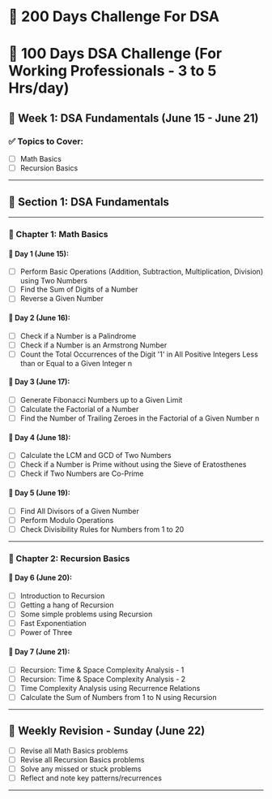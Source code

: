 # 🧠 200 Days Challenge For DSA

# 🧠 100 Days DSA Challenge (For Working Professionals - 3 to 5 Hrs/day)

## 📅 Week 1: DSA Fundamentals (June 15 - June 21)

### ✅ Topics to Cover:
- [ ] Math Basics
- [ ] Recursion Basics

---

## 🧩 Section 1: DSA Fundamentals

---

### 📘 Chapter 1: Math Basics

#### 📅 Day 1 (June 15):
- [ ] Perform Basic Operations (Addition, Subtraction, Multiplication, Division) using Two Numbers
- [ ] Find the Sum of Digits of a Number
- [ ] Reverse a Given Number

#### 📅 Day 2 (June 16):
- [ ] Check if a Number is a Palindrome
- [ ] Check if a Number is an Armstrong Number
- [ ] Count the Total Occurrences of the Digit '1' in All Positive Integers Less than or Equal to a Given Integer n

#### 📅 Day 3 (June 17):
- [ ] Generate Fibonacci Numbers up to a Given Limit
- [ ] Calculate the Factorial of a Number
- [ ] Find the Number of Trailing Zeroes in the Factorial of a Given Number n

#### 📅 Day 4 (June 18):
- [ ] Calculate the LCM and GCD of Two Numbers
- [ ] Check if a Number is Prime without using the Sieve of Eratosthenes
- [ ] Check if Two Numbers are Co-Prime

#### 📅 Day 5 (June 19):
- [ ] Find All Divisors of a Given Number
- [ ] Perform Modulo Operations
- [ ] Check Divisibility Rules for Numbers from 1 to 20

---

### 📘 Chapter 2: Recursion Basics

#### 📅 Day 6 (June 20):
- [ ] Introduction to Recursion  
- [ ] Getting a hang of Recursion  
- [ ] Some simple problems using Recursion  
- [ ] Fast Exponentiation  
- [ ] Power of Three  

#### 📅 Day 7 (June 21):
- [ ] Recursion: Time & Space Complexity Analysis - 1  
- [ ] Recursion: Time & Space Complexity Analysis - 2  
- [ ] Time Complexity Analysis using Recurrence Relations  
- [ ] Calculate the Sum of Numbers from 1 to N using Recursion  

---

## 🔁 Weekly Revision - Sunday (June 22)
- [ ] Revise all Math Basics problems
- [ ] Revise all Recursion Basics problems
- [ ] Solve any missed or stuck problems
- [ ] Reflect and note key patterns/recurrences

---

